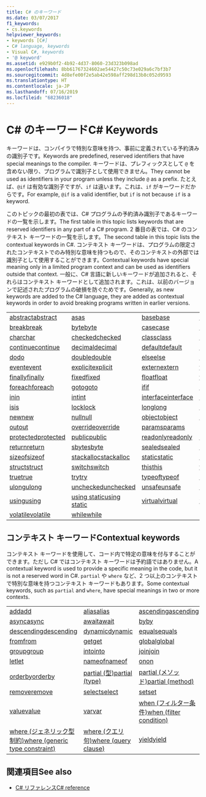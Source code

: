 ```yaml
---
title: C# のキーワード
ms.date: 03/07/2017
f1_keywords:
- cs.keywords
helpviewer_keywords:
- keywords [C#]
- C# language, keywords
- Visual C#, keywords
- '@ keyword'
ms.assetid: e929b0f2-4b92-4d37-8060-23d323b098ad
ms.openlocfilehash: 8bb61767324602ae54427c50c73e029a6c7bf3b7
ms.sourcegitcommit: 4d8efe00f2e5ab42e598aff298d13b8c052d9593
ms.translationtype: HT
ms.contentlocale: ja-JP
ms.lasthandoff: 07/16/2019
ms.locfileid: "68236018"
---
```

# <a name="c-keywords"></a><span data-ttu-id="02d19-102">C# のキーワード</span><span class="sxs-lookup"><span data-stu-id="02d19-102">C# Keywords</span></span>

<span data-ttu-id="02d19-103">キーワードは、コンパイラで特別な意味を持つ、事前に定義されている予約済みの識別子です。</span><span class="sxs-lookup"><span data-stu-id="02d19-103">Keywords are predefined, reserved identifiers that have special meanings to the compiler.</span></span> <span data-ttu-id="02d19-104">キーワードは、プレフィックスとして `@` を含めない限り、プログラムで識別子として使用できません。</span><span class="sxs-lookup"><span data-stu-id="02d19-104">They cannot be used as identifiers in your program unless they include `@` as a prefix.</span></span> <span data-ttu-id="02d19-105">たとえば、`@if` は有効な識別子ですが、`if` は違います。これは、`if` がキーワードだからです。</span><span class="sxs-lookup"><span data-stu-id="02d19-105">For example, `@if` is a valid identifier, but `if` is not because `if` is a keyword.</span></span>  
  
 <span data-ttu-id="02d19-106">このトピックの最初の表では、C# プログラムの予約済み識別子であるキーワードの一覧を示します。</span><span class="sxs-lookup"><span data-stu-id="02d19-106">The first table in this topic lists keywords that are reserved identifiers in any part of a C# program.</span></span> <span data-ttu-id="02d19-107">2 番目の表では、C# のコンテキスト キーワードの一覧を示します。</span><span class="sxs-lookup"><span data-stu-id="02d19-107">The second table in this topic lists the contextual keywords in C#.</span></span> <span data-ttu-id="02d19-108">コンテキスト キーワードは、プログラムの限定されたコンテキストでのみ特別な意味を持つもので、そのコンテキストの外部では識別子として使用することができます。</span><span class="sxs-lookup"><span data-stu-id="02d19-108">Contextual keywords have special meaning only in a limited program context and can be used as identifiers outside that context.</span></span> <span data-ttu-id="02d19-109">一般に、C# 言語に新しいキーワードが追加されると、それらはコンテキスト キーワードとして追加されます。これは、以前のバージョンで記述されたプログラムの破損を防ぐためです。</span><span class="sxs-lookup"><span data-stu-id="02d19-109">Generally, as new keywords are added to the C# language, they are added as contextual keywords in order to avoid breaking programs written in earlier versions.</span></span>  
  
|||||  
|---|---|---|---|  
|[<span data-ttu-id="02d19-110">abstract</span><span class="sxs-lookup"><span data-stu-id="02d19-110">abstract</span></span>](abstract.md)|[<span data-ttu-id="02d19-111">as</span><span class="sxs-lookup"><span data-stu-id="02d19-111">as</span></span>](../operators/type-testing-and-conversion-operators.md#as-operator)|[<span data-ttu-id="02d19-112">base</span><span class="sxs-lookup"><span data-stu-id="02d19-112">base</span></span>](base.md)|[<span data-ttu-id="02d19-113">bool</span><span class="sxs-lookup"><span data-stu-id="02d19-113">bool</span></span>](bool.md)|  
|[<span data-ttu-id="02d19-114">break</span><span class="sxs-lookup"><span data-stu-id="02d19-114">break</span></span>](break.md)|[<span data-ttu-id="02d19-115">byte</span><span class="sxs-lookup"><span data-stu-id="02d19-115">byte</span></span>](../builtin-types/integral-numeric-types.md)|[<span data-ttu-id="02d19-116">case</span><span class="sxs-lookup"><span data-stu-id="02d19-116">case</span></span>](switch.md)|[<span data-ttu-id="02d19-117">catch</span><span class="sxs-lookup"><span data-stu-id="02d19-117">catch</span></span>](try-catch.md)|  
|[<span data-ttu-id="02d19-118">char</span><span class="sxs-lookup"><span data-stu-id="02d19-118">char</span></span>](char.md)|[<span data-ttu-id="02d19-119">checked</span><span class="sxs-lookup"><span data-stu-id="02d19-119">checked</span></span>](checked.md)|[<span data-ttu-id="02d19-120">class</span><span class="sxs-lookup"><span data-stu-id="02d19-120">class</span></span>](class.md)|[<span data-ttu-id="02d19-121">const</span><span class="sxs-lookup"><span data-stu-id="02d19-121">const</span></span>](const.md)|  
|[<span data-ttu-id="02d19-122">continue</span><span class="sxs-lookup"><span data-stu-id="02d19-122">continue</span></span>](continue.md)|[<span data-ttu-id="02d19-123">decimal</span><span class="sxs-lookup"><span data-stu-id="02d19-123">decimal</span></span>](../builtin-types/floating-point-numeric-types.md)|[<span data-ttu-id="02d19-124">default</span><span class="sxs-lookup"><span data-stu-id="02d19-124">default</span></span>](default.md)|[<span data-ttu-id="02d19-125">delegate</span><span class="sxs-lookup"><span data-stu-id="02d19-125">delegate</span></span>](delegate.md)|  
|[<span data-ttu-id="02d19-126">do</span><span class="sxs-lookup"><span data-stu-id="02d19-126">do</span></span>](do.md)|[<span data-ttu-id="02d19-127">double</span><span class="sxs-lookup"><span data-stu-id="02d19-127">double</span></span>](../builtin-types/floating-point-numeric-types.md)|[<span data-ttu-id="02d19-128">else</span><span class="sxs-lookup"><span data-stu-id="02d19-128">else</span></span>](if-else.md)|[<span data-ttu-id="02d19-129">enum</span><span class="sxs-lookup"><span data-stu-id="02d19-129">enum</span></span>](enum.md)|  
|[<span data-ttu-id="02d19-130">event</span><span class="sxs-lookup"><span data-stu-id="02d19-130">event</span></span>](event.md)|[<span data-ttu-id="02d19-131">explicit</span><span class="sxs-lookup"><span data-stu-id="02d19-131">explicit</span></span>](../operators/user-defined-conversion-operators.md)|[<span data-ttu-id="02d19-132">extern</span><span class="sxs-lookup"><span data-stu-id="02d19-132">extern</span></span>](extern.md)|[<span data-ttu-id="02d19-133">false</span><span class="sxs-lookup"><span data-stu-id="02d19-133">false</span></span>](false-literal.md)|  
|[<span data-ttu-id="02d19-134">finally</span><span class="sxs-lookup"><span data-stu-id="02d19-134">finally</span></span>](try-finally.md)|[<span data-ttu-id="02d19-135">fixed</span><span class="sxs-lookup"><span data-stu-id="02d19-135">fixed</span></span>](fixed-statement.md)|[<span data-ttu-id="02d19-136">float</span><span class="sxs-lookup"><span data-stu-id="02d19-136">float</span></span>](../builtin-types/floating-point-numeric-types.md)|[<span data-ttu-id="02d19-137">for</span><span class="sxs-lookup"><span data-stu-id="02d19-137">for</span></span>](for.md)|  
|[<span data-ttu-id="02d19-138">foreach</span><span class="sxs-lookup"><span data-stu-id="02d19-138">foreach</span></span>](foreach-in.md)|[<span data-ttu-id="02d19-139">goto</span><span class="sxs-lookup"><span data-stu-id="02d19-139">goto</span></span>](goto.md)|[<span data-ttu-id="02d19-140">if</span><span class="sxs-lookup"><span data-stu-id="02d19-140">if</span></span>](if-else.md)|[<span data-ttu-id="02d19-141">implicit</span><span class="sxs-lookup"><span data-stu-id="02d19-141">implicit</span></span>](../operators/user-defined-conversion-operators.md)|  
|[<span data-ttu-id="02d19-142">in</span><span class="sxs-lookup"><span data-stu-id="02d19-142">in</span></span>](in.md)|[<span data-ttu-id="02d19-143">int</span><span class="sxs-lookup"><span data-stu-id="02d19-143">int</span></span>](../builtin-types/integral-numeric-types.md)|[<span data-ttu-id="02d19-144">interface</span><span class="sxs-lookup"><span data-stu-id="02d19-144">interface</span></span>](interface.md)|[<span data-ttu-id="02d19-145">internal</span><span class="sxs-lookup"><span data-stu-id="02d19-145">internal</span></span>](internal.md)|
|[<span data-ttu-id="02d19-146">is</span><span class="sxs-lookup"><span data-stu-id="02d19-146">is</span></span>](is.md)|[<span data-ttu-id="02d19-147">lock</span><span class="sxs-lookup"><span data-stu-id="02d19-147">lock</span></span>](lock-statement.md)|[<span data-ttu-id="02d19-148">long</span><span class="sxs-lookup"><span data-stu-id="02d19-148">long</span></span>](../builtin-types/integral-numeric-types.md)|[<span data-ttu-id="02d19-149">namespace</span><span class="sxs-lookup"><span data-stu-id="02d19-149">namespace</span></span>](namespace.md)|
|[<span data-ttu-id="02d19-150">new</span><span class="sxs-lookup"><span data-stu-id="02d19-150">new</span></span>](../operators/new-operator.md)|[<span data-ttu-id="02d19-151">null</span><span class="sxs-lookup"><span data-stu-id="02d19-151">null</span></span>](null.md)|[<span data-ttu-id="02d19-152">object</span><span class="sxs-lookup"><span data-stu-id="02d19-152">object</span></span>](object.md)|[<span data-ttu-id="02d19-153">operator</span><span class="sxs-lookup"><span data-stu-id="02d19-153">operator</span></span>](../operators/operator-overloading.md)|
|[<span data-ttu-id="02d19-154">out</span><span class="sxs-lookup"><span data-stu-id="02d19-154">out</span></span>](out.md)|[<span data-ttu-id="02d19-155">override</span><span class="sxs-lookup"><span data-stu-id="02d19-155">override</span></span>](override.md)|[<span data-ttu-id="02d19-156">params</span><span class="sxs-lookup"><span data-stu-id="02d19-156">params</span></span>](params.md)|[<span data-ttu-id="02d19-157">private</span><span class="sxs-lookup"><span data-stu-id="02d19-157">private</span></span>](private.md)|
|[<span data-ttu-id="02d19-158">protected</span><span class="sxs-lookup"><span data-stu-id="02d19-158">protected</span></span>](protected.md)|[<span data-ttu-id="02d19-159">public</span><span class="sxs-lookup"><span data-stu-id="02d19-159">public</span></span>](public.md)|[<span data-ttu-id="02d19-160">readonly</span><span class="sxs-lookup"><span data-stu-id="02d19-160">readonly</span></span>](readonly.md)|[<span data-ttu-id="02d19-161">ref</span><span class="sxs-lookup"><span data-stu-id="02d19-161">ref</span></span>](ref.md)|
|[<span data-ttu-id="02d19-162">return</span><span class="sxs-lookup"><span data-stu-id="02d19-162">return</span></span>](return.md)|[<span data-ttu-id="02d19-163">sbyte</span><span class="sxs-lookup"><span data-stu-id="02d19-163">sbyte</span></span>](../builtin-types/integral-numeric-types.md)|[<span data-ttu-id="02d19-164">sealed</span><span class="sxs-lookup"><span data-stu-id="02d19-164">sealed</span></span>](sealed.md)|[<span data-ttu-id="02d19-165">short</span><span class="sxs-lookup"><span data-stu-id="02d19-165">short</span></span>](../builtin-types/integral-numeric-types.md)||
[<span data-ttu-id="02d19-166">sizeof</span><span class="sxs-lookup"><span data-stu-id="02d19-166">sizeof</span></span>](sizeof.md)|[<span data-ttu-id="02d19-167">stackalloc</span><span class="sxs-lookup"><span data-stu-id="02d19-167">stackalloc</span></span>](../operators/stackalloc.md)|[<span data-ttu-id="02d19-168">static</span><span class="sxs-lookup"><span data-stu-id="02d19-168">static</span></span>](static.md)|[<span data-ttu-id="02d19-169">string</span><span class="sxs-lookup"><span data-stu-id="02d19-169">string</span></span>](string.md)|
|[<span data-ttu-id="02d19-170">struct</span><span class="sxs-lookup"><span data-stu-id="02d19-170">struct</span></span>](struct.md)|[<span data-ttu-id="02d19-171">switch</span><span class="sxs-lookup"><span data-stu-id="02d19-171">switch</span></span>](switch.md)|[<span data-ttu-id="02d19-172">this</span><span class="sxs-lookup"><span data-stu-id="02d19-172">this</span></span>](this.md)|[<span data-ttu-id="02d19-173">throw</span><span class="sxs-lookup"><span data-stu-id="02d19-173">throw</span></span>](throw.md)|
|[<span data-ttu-id="02d19-174">true</span><span class="sxs-lookup"><span data-stu-id="02d19-174">true</span></span>](true-literal.md)|[<span data-ttu-id="02d19-175">try</span><span class="sxs-lookup"><span data-stu-id="02d19-175">try</span></span>](try-catch.md)|[<span data-ttu-id="02d19-176">typeof</span><span class="sxs-lookup"><span data-stu-id="02d19-176">typeof</span></span>](../operators/type-testing-and-conversion-operators.md#typeof-operator)|[<span data-ttu-id="02d19-177">uint</span><span class="sxs-lookup"><span data-stu-id="02d19-177">uint</span></span>](../builtin-types/integral-numeric-types.md)|
|[<span data-ttu-id="02d19-178">ulong</span><span class="sxs-lookup"><span data-stu-id="02d19-178">ulong</span></span>](../builtin-types/integral-numeric-types.md)|[<span data-ttu-id="02d19-179">unchecked</span><span class="sxs-lookup"><span data-stu-id="02d19-179">unchecked</span></span>](unchecked.md)|[<span data-ttu-id="02d19-180">unsafe</span><span class="sxs-lookup"><span data-stu-id="02d19-180">unsafe</span></span>](unsafe.md)|[<span data-ttu-id="02d19-181">ushort</span><span class="sxs-lookup"><span data-stu-id="02d19-181">ushort</span></span>](../builtin-types/integral-numeric-types.md)|
|[<span data-ttu-id="02d19-182">using</span><span class="sxs-lookup"><span data-stu-id="02d19-182">using</span></span>](using.md)|[<span data-ttu-id="02d19-183">using static</span><span class="sxs-lookup"><span data-stu-id="02d19-183">using static</span></span>](using-static.md)|[<span data-ttu-id="02d19-184">virtual</span><span class="sxs-lookup"><span data-stu-id="02d19-184">virtual</span></span>](virtual.md)|[<span data-ttu-id="02d19-185">void</span><span class="sxs-lookup"><span data-stu-id="02d19-185">void</span></span>](void.md)|
|[<span data-ttu-id="02d19-186">volatile</span><span class="sxs-lookup"><span data-stu-id="02d19-186">volatile</span></span>](volatile.md)|[<span data-ttu-id="02d19-187">while</span><span class="sxs-lookup"><span data-stu-id="02d19-187">while</span></span>](while.md)|

## <a name="contextual-keywords"></a><span data-ttu-id="02d19-188">コンテキスト キーワード</span><span class="sxs-lookup"><span data-stu-id="02d19-188">Contextual keywords</span></span>

 <span data-ttu-id="02d19-189">コンテキスト キーワードを使用して、コード内で特定の意味を付与することができます。ただし C# ではコンテキスト キーワードは予約語ではありません。</span><span class="sxs-lookup"><span data-stu-id="02d19-189">A contextual keyword is used to provide a specific meaning in the code, but it is not a reserved word in C#.</span></span> <span data-ttu-id="02d19-190">`partial` や `where` など、2 つ以上のコンテキストで特別な意味を持つコンテキスト キーワードもあります。</span><span class="sxs-lookup"><span data-stu-id="02d19-190">Some contextual keywords, such as `partial` and `where`, have special meanings in two or more contexts.</span></span>  
  
||||  
|---|---|---|  
|[<span data-ttu-id="02d19-191">add</span><span class="sxs-lookup"><span data-stu-id="02d19-191">add</span></span>](add.md)|[<span data-ttu-id="02d19-192">alias</span><span class="sxs-lookup"><span data-stu-id="02d19-192">alias</span></span>](extern-alias.md)|[<span data-ttu-id="02d19-193">ascending</span><span class="sxs-lookup"><span data-stu-id="02d19-193">ascending</span></span>](ascending.md)|
|[<span data-ttu-id="02d19-194">async</span><span class="sxs-lookup"><span data-stu-id="02d19-194">async</span></span>](async.md)|[<span data-ttu-id="02d19-195">await</span><span class="sxs-lookup"><span data-stu-id="02d19-195">await</span></span>](await.md)|[<span data-ttu-id="02d19-196">by</span><span class="sxs-lookup"><span data-stu-id="02d19-196">by</span></span>](by.md)|
|[<span data-ttu-id="02d19-197">descending</span><span class="sxs-lookup"><span data-stu-id="02d19-197">descending</span></span>](descending.md)|[<span data-ttu-id="02d19-198">dynamic</span><span class="sxs-lookup"><span data-stu-id="02d19-198">dynamic</span></span>](dynamic.md)|[<span data-ttu-id="02d19-199">equals</span><span class="sxs-lookup"><span data-stu-id="02d19-199">equals</span></span>](equals.md)|
|[<span data-ttu-id="02d19-200">from</span><span class="sxs-lookup"><span data-stu-id="02d19-200">from</span></span>](from-clause.md)|[<span data-ttu-id="02d19-201">get</span><span class="sxs-lookup"><span data-stu-id="02d19-201">get</span></span>](get.md)|[<span data-ttu-id="02d19-202">global</span><span class="sxs-lookup"><span data-stu-id="02d19-202">global</span></span>](global.md)|
|[<span data-ttu-id="02d19-203">group</span><span class="sxs-lookup"><span data-stu-id="02d19-203">group</span></span>](group-clause.md)|[<span data-ttu-id="02d19-204">into</span><span class="sxs-lookup"><span data-stu-id="02d19-204">into</span></span>](into.md)|[<span data-ttu-id="02d19-205">join</span><span class="sxs-lookup"><span data-stu-id="02d19-205">join</span></span>](join-clause.md)|
|[<span data-ttu-id="02d19-206">let</span><span class="sxs-lookup"><span data-stu-id="02d19-206">let</span></span>](let-clause.md)|[<span data-ttu-id="02d19-207">nameof</span><span class="sxs-lookup"><span data-stu-id="02d19-207">nameof</span></span>](../operators/nameof.md)|[<span data-ttu-id="02d19-208">on</span><span class="sxs-lookup"><span data-stu-id="02d19-208">on</span></span>](on.md)|
|[<span data-ttu-id="02d19-209">orderby</span><span class="sxs-lookup"><span data-stu-id="02d19-209">orderby</span></span>](orderby-clause.md)|[<span data-ttu-id="02d19-210">partial (型)</span><span class="sxs-lookup"><span data-stu-id="02d19-210">partial (type)</span></span>](partial-type.md)|[<span data-ttu-id="02d19-211">partial (メソッド)</span><span class="sxs-lookup"><span data-stu-id="02d19-211">partial (method)</span></span>](partial-method.md)|
|[<span data-ttu-id="02d19-212">remove</span><span class="sxs-lookup"><span data-stu-id="02d19-212">remove</span></span>](remove.md)|[<span data-ttu-id="02d19-213">select</span><span class="sxs-lookup"><span data-stu-id="02d19-213">select</span></span>](select-clause.md)|[<span data-ttu-id="02d19-214">set</span><span class="sxs-lookup"><span data-stu-id="02d19-214">set</span></span>](set.md)|
|[<span data-ttu-id="02d19-215">value</span><span class="sxs-lookup"><span data-stu-id="02d19-215">value</span></span>](value.md)|[<span data-ttu-id="02d19-216">var</span><span class="sxs-lookup"><span data-stu-id="02d19-216">var</span></span>](var.md)|[<span data-ttu-id="02d19-217">when (フィルター条件)</span><span class="sxs-lookup"><span data-stu-id="02d19-217">when (filter condition)</span></span>](when.md)|
|[<span data-ttu-id="02d19-218">where (ジェネリック型制約)</span><span class="sxs-lookup"><span data-stu-id="02d19-218">where (generic type constraint)</span></span>](where-generic-type-constraint.md)|[<span data-ttu-id="02d19-219">where (クエリ句)</span><span class="sxs-lookup"><span data-stu-id="02d19-219">where (query clause)</span></span>](where-clause.md)|[<span data-ttu-id="02d19-220">yield</span><span class="sxs-lookup"><span data-stu-id="02d19-220">yield</span></span>](yield.md)|
  
## <a name="see-also"></a><span data-ttu-id="02d19-221">関連項目</span><span class="sxs-lookup"><span data-stu-id="02d19-221">See also</span></span>

- [<span data-ttu-id="02d19-222">C# リファレンス</span><span class="sxs-lookup"><span data-stu-id="02d19-222">C# reference</span></span>](../index.md)
